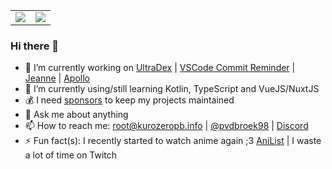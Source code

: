 <!-- <div align="center" style="text-align:center">
    <img width="1024" src="https://github.com/Pepijn98/Pepijn98/raw/master/assets/umaru.gif">
</div> -->

<center>
    <table align="center" style="text-align: center;">
        <tr valign="top">
            <td>
                <img src="https://github-readme-stats.vercel.app/api?username=Pepijn98&show_border=false&show_icons=true&title_color=84ffc8&text_color=fe84fd&bg_color=3c345c&icon_color=62ebfe">
            </td>
            <td>
                <img src="https://github-readme-stats.vercel.app/api/top-langs/?username=Pepijn98&show_border=false&show_icons=true&title_color=84ffc8&text_color=fe84fd&bg_color=3c345c&icon_color=62ebfe">
            </td>
        </tr>
    </table>
</center>

### Hi there 👋

- 🔭 I’m currently working on [UltraDex](https://github.com/Pepijn98/UltraDex) | [VSCode Commit Reminder](https://github.com/Pepijn98/vscode-commit-reminder) | [Jeanne](https://github.com/Pepijn98/Jeanne) | [Apollo](https://github.com/Pepijn98/Apollo)
- 🌱 I’m currently using/still learning Kotlin, TypeScript and VueJS/NuxtJS
- 💰 I need [sponsors](https://github.com/sponsors/Pepijn98) to keep my projects maintained
- 💬 Ask me about anything
- 📫 How to reach me: root@kurozeropb.info | [@pvdbroek98](https://twitter.com/pvdbroek98) | [Discord](https://discord.gg/p895czC)
- ⚡ Fun fact(s): I recently started to watch anime again ;3 [AniList](https://anilist.co/user/Aesuki/) | I waste a lot of time on Twitch
